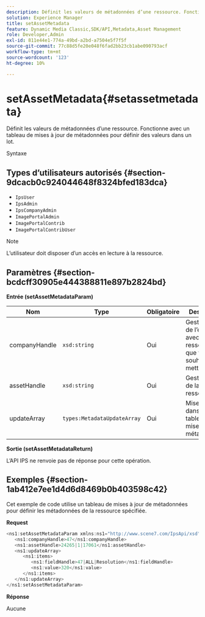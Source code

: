 ```yaml
---
description: Définit les valeurs de métadonnées d’une ressource. Fonctionne avec un tableau de mises à jour de métadonnées pour définir des valeurs dans un lot.
solution: Experience Manager
title: setAssetMetadata
feature: Dynamic Media Classic,SDK/API,Metadata,Asset Management
role: Developer,Admin
exl-id: 811e44e1-774a-49bd-a2bd-a7504e5f7f5f
source-git-commit: 77c88d5fe20e048f6fad2bb23cb1abe090793acf
workflow-type: tm+mt
source-wordcount: '123'
ht-degree: 10%

---
```


# setAssetMetadata{#setassetmetadata}

Définit les valeurs de métadonnées d’une ressource. Fonctionne avec un tableau de mises à jour de métadonnées pour définir des valeurs dans un lot.

Syntaxe

## Types d’utilisateurs autorisés {#section-9dcacb0c924044648f8324bfed183dca}

* `IpsUser`
* `IpsAdmin`
* `IpsCompanyAdmin`
* `ImagePortalAdmin`
* `ImagePortalContrib`
* `ImagePortalContribUser`

>[!NOTE]
>
>L’utilisateur doit disposer d’un accès en lecture à la ressource.

## Paramètres {#section-bcdcff30905e444388811e897b2824bd}

**Entrée (setAssetMetadataParam)**

| Nom | Type | Obligatoire | Description |
|---|---|---|---|
| companyHandle | `xsd:string` | Oui | Gestionnaire de l’entreprise avec la ressource que vous souhaitez mettre à jour. |
| assetHandle | `xsd:string` | Oui | Gestionnaire de la ressource. |
| updateArray | `types:MetadataUpdateArray` | Oui | Mises à jour dans un tableau de mise à jour de métadonnées. |

**Sortie (setAssetMetadataReturn)**

L’API IPS ne renvoie pas de réponse pour cette opération.

## Exemples {#section-1ab412e7ee1d4d6d8469b0b403598c42}

Cet exemple de code utilise un tableau de mises à jour de métadonnées pour définir les métadonnées de la ressource spécifiée.

**Request**

```java
<ns1:setAssetMetadataParam xmlns:ns1="http://www.scene7.com/IpsApi/xsd">
   <ns1:companyHandle>47</ns1:companyHandle>
   <ns1:assetHandle>24265|1|17061</ns1:assetHandle>
   <ns1:updateArray>
      <ns1:items>
         <ns1:fieldHandle>47|ALL|Resolution</ns1:fieldHandle>
         <ns1:value>320</ns1:value>
      </ns1:items>
   </ns1:updateArray>
</ns1:setAssetMetadataParam>
```

**Réponse**

Aucune

